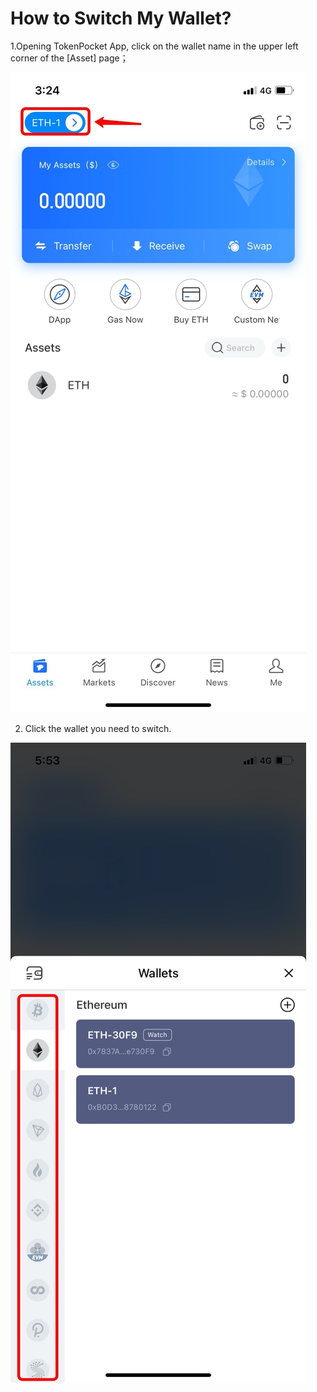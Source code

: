 # How to Switch My Wallet?

1.Opening TokenPocket App, click on the wallet name in the upper left corner of the \[Asset\] page；

![](../.gitbook/assets/qie-huan-1.jpg)

2. Click the wallet you need to switch.

![](../.gitbook/assets/qie-huan-2.jpg)

